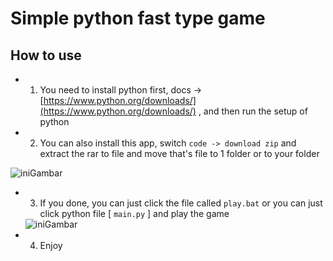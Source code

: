 # Simple python fast type game 

## How to use
- 1. You need to install python first, docs -> [https://www.python.org/downloads/](https://www.python.org/downloads/) , and then run the setup of python
- 2. You can also install this app, switch `code -> download zip` and extract the rar to file and move that's file to 1 folder or to your folder

<img src="https://cdn.discordapp.com/attachments/777509514890313758/792403274007314492/unknown.png" alt="iniGambar">

- 3. If you done, you can just click the file called `play.bat` or you can just click python file [ `main.py` ] and play the game

    <img src="https://cdn.discordapp.com/attachments/777509514890313758/792404217511542794/unknown.png" alt="iniGambar">

- 4. Enjoy 
